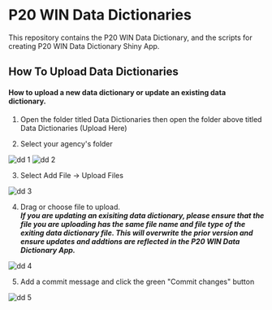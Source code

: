 # P20 WIN Data Dictionaries

This repository contains the P20 WIN Data Dictionary, and the scripts for creating P20 WIN Data Dictionary Shiny App.

## How To Upload Data Dictionaries

#### How to upload a new data dictionary or update an existing data dictionary.

1. Open the folder titled Data Dictionaries then open the folder above titled Data Dictionaries (Upload Here)

2. Select your agency's folder

![dd 1](https://user-images.githubusercontent.com/103579521/178348154-f8c7c2a7-ee8f-4b8a-afca-93f24b660a88.PNG)
![dd 2](https://user-images.githubusercontent.com/103579521/178348288-22f520c0-1571-4691-aac6-b383c4469889.PNG)

3. Select Add File -> Upload Files

![dd 3](https://user-images.githubusercontent.com/103579521/178348411-030b22aa-10e4-4fb0-971b-d9dbbc7c741b.PNG)

4. Drag or choose file to upload. <br> ***If you are updating an exisiting data dictionary, please ensure that the file you are uploading has the same file name and file type of the exiting data dictionary file. This will overwrite the prior version and ensure updates and addtions are reflected in the P20 WIN Data Dictionary App.***

![dd 4](https://user-images.githubusercontent.com/103579521/178348867-c88810b9-36e8-467c-abdc-a7cdc6f32e66.PNG)

5. Add a commit message and click the green "Commit changes" button

![dd 5](https://user-images.githubusercontent.com/103579521/178349118-6e989618-fca4-43f5-b61f-74be679924ab.PNG)
